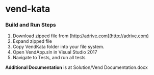 # vend-kata

### Build and Run Steps ###
  1. Download zipped file from [http://adrive.com](http://adrive.com)
  2. Expand zipped file
  3. Copy VendKata folder into your file system.
  4. Open VendApp.sln in Visual Studio 2017
  5. Navigate to Tests, and run all tests

**Additional Documentation** is at Solution/Vend Documentation.docx